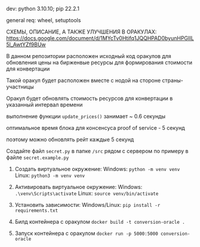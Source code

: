 dev: python 3.10.10; pip 22.2.1

general req: wheel, setuptools

СХЕМЫ, ОПИСАНИЕ, А ТАКЖЕ УЛУЧШЕНИЯ В ОРАКУЛАХ: https://docs.google.com/document/d/1MYcTv0Htifq1JQQHPAD0byunHPGIIL5l_AwtYZf9BUw

В данном репозитории расположен исходный код оракулов для обновления цены на бирженвые ресурсы для формирования стоимости для конвертации

Такой оракул будет расположен вместе с нодой на стороне страны-участницы

Оракул будет обновлять стоимость ресурсов для конвертации в указанный интервал времени


выполнение функции `update_prices()` занимает ~ 0.6 секунды

оптимальное время блока для консенсуса proof of service - 5 секунд

поэтому можно обновлять рейт каждые 5 секунд

Создайте файл `secret.py` в папке `/src` рядом с сервером по примеру в файле `secret.example.py` 

1. Создать виртуальное окружение:
Windows:
`python -m venv venv`
Linux:
`python3 -m venv venv`

2. Активировать виртуальное окружение:
Windows:
`.\venv\Scripts\activate`
Linux:
`source venv/bin/activate`

3. Установить зависимости:
Windows/Linux:
`pip install -r requirements.txt`

4. Билд контейнера с оракулом
`docker build -t conversion-oracle .`

5. Запуск контейнера с оракулом
`docker run -p 5000:5000 conversion-oracle`



